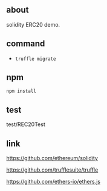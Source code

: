 ## about
solidity ERC20 demo.

## command
* `truffle migrate`

## npm
```
npm install
```

## test
test/REC20Test

## link
https://github.com/ethereum/solidity

https://github.com/trufflesuite/truffle

https://github.com/ethers-io/ethers.js